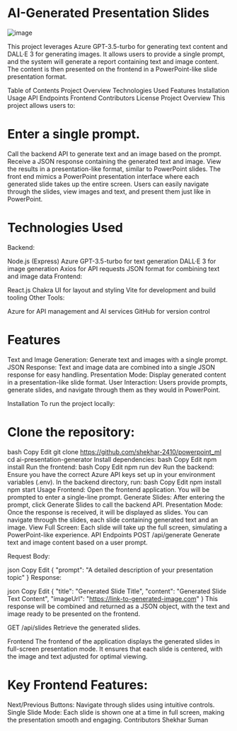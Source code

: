 # AI-Generated Presentation Slides
![image](https://github.com/user-attachments/assets/6031c1ff-616c-4e79-9bf5-4e8e4f8399f0)


This project leverages Azure GPT-3.5-turbo for generating text content and DALL·E 3 for generating images. It allows users to provide a single prompt, and the system will generate a report containing text and image content. The content is then presented on the frontend in a PowerPoint-like slide presentation format.

Table of Contents
Project Overview
Technologies Used
Features
Installation
Usage
API Endpoints
Frontend
Contributors
License
Project Overview
This project allows users to:

# Enter a single prompt.
Call the backend API to generate text and an image based on the prompt.
Receive a JSON response containing the generated text and image.
View the results in a presentation-like format, similar to PowerPoint slides.
The front end mimics a PowerPoint presentation interface where each generated slide takes up the entire screen. Users can easily navigate through the slides, view images and text, and present them just like in PowerPoint.

# Technologies Used
Backend:

Node.js (Express)
Azure GPT-3.5-turbo for text generation
DALL·E 3 for image generation
Axios for API requests
JSON format for combining text and image data
Frontend:

React.js
Chakra UI for layout and styling
Vite for development and build tooling
Other Tools:

Azure for API management and AI services
GitHub for version control
# Features
Text and Image Generation: Generate text and images with a single prompt.
JSON Response: Text and image data are combined into a single JSON response for easy handling.
Presentation Mode: Display generated content in a presentation-like slide format.
User Interaction: Users provide prompts, generate slides, and navigate through them as they would in PowerPoint.

Installation
To run the project locally:

# Clone the repository:
bash
Copy
Edit
git clone https://github.com/shekhar-2410/powerpoint_ml
cd ai-presentation-generator
Install dependencies:
bash
Copy
Edit
npm install
Run the frontend:
bash
Copy
Edit
npm run dev
Run the backend:
Ensure you have the correct Azure API keys set up in your environment variables (.env).
In the backend directory, run:
bash
Copy
Edit
npm install
npm start
Usage
Frontend: Open the frontend application. You will be prompted to enter a single-line prompt.
Generate Slides: After entering the prompt, click Generate Slides to call the backend API.
Presentation Mode: Once the response is received, it will be displayed as slides. You can navigate through the slides, each slide containing generated text and an image.
View Full Screen: Each slide will take up the full screen, simulating a PowerPoint-like experience.
API Endpoints
POST /api/generate
Generate text and image content based on a user prompt.

Request Body:

json
Copy
Edit
{
  "prompt": "A detailed description of your presentation topic"
}
Response:

json
Copy
Edit
{
  "title": "Generated Slide Title",
  "content": "Generated Slide Text Content",
  "imageUrl": "https://link-to-generated-image.com"
}
This response will be combined and returned as a JSON object, with the text and image ready to be presented on the frontend.

GET /api/slides
Retrieve the generated slides.

Frontend
The frontend of the application displays the generated slides in full-screen presentation mode. It ensures that each slide is centered, with the image and text adjusted for optimal viewing.

# Key Frontend Features:
Next/Previous Buttons: Navigate through slides using intuitive controls.
Single Slide Mode: Each slide is shown one at a time in full screen, making the presentation smooth and engaging.
Contributors
Shekhar Suman
